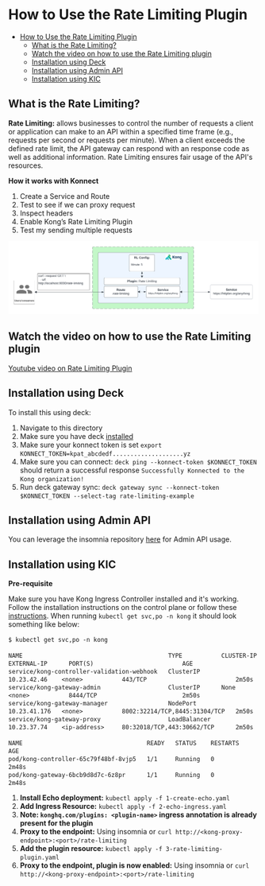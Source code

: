 # How to Use the Rate Limiting Plugin

- [How to Use the Rate Limiting Plugin](#how-to-use-the-rate-limiting-plugin)
  - [What is the Rate Limiting?](#what-is-the-rate-limiting)
  - [Watch the video on how to use the Rate Limiting plugin](#watch-the-video-on-how-to-use-the-rate-limiting-plugin)
  - [Installation using Deck](#installation-using-deck)
  - [Installation using Admin API](#installation-using-admin-api)
  - [Installation using KIC](#installation-using-kic)

## What is the Rate Limiting?

**Rate Limiting:** allows businesses to control the number of requests a client or application can make to an API within a specified time frame (e.g., requests per second or requests per minute). When a client exceeds the defined rate limit, the API gateway can respond with an response code as well as additional information. Rate Limiting ensures fair usage of the API's resources.

**How it works with Konnect**

1. Create a Service and Route
2. Test to see if we can proxy request
3. Inspect headers
4. Enable Kong’s Rate Limiting Plugin
5. Test my sending multiple requests

![Rate Limiting](../../images/Rate-Limiting.png)

## Watch the video on how to use the Rate Limiting plugin

[Youtube video on Rate Limiting Plugin](https://www.youtube.com/watch?v=A3aR7GkaCoU)

## Installation using Deck

To install this using deck:

1. Navigate to this directory
2. Make sure you have deck [installed](https://docs.konghq.com/deck/latest/installation/)
3. Make sure your konnect token is set `export KONNECT_TOKEN=kpat_abcdedf....................yz`
4. Make sure you can connect: `deck ping --konnect-token $KONNECT_TOKEN` should return a successful response `Successfully Konnected to the Kong organization!`
5. Run deck gateway sync: `deck gateway sync --konnect-token $KONNECT_TOKEN --select-tag rate-limiting-example`

## Installation using Admin API

You can leverage the insomnia repository [here](https://github.com/irishtek-solutions/kong-konnect-inso) for Admin API usage.

## Installation using KIC

**Pre-requisite**

Make sure you have Kong Ingress Controller installed and it's working. Follow the installation instructions on the control plane or follow these [instructions](../../install/kic-install/). When running  `kubectl get svc,po -n kong` it should look something like below:

```
$ kubectl get svc,po -n kong

NAME                                         TYPE           CLUSTER-IP     EXTERNAL-IP      PORT(S)                         AGE
service/kong-controller-validation-webhook   ClusterIP      10.23.42.46    <none>           443/TCP                         2m50s
service/kong-gateway-admin                   ClusterIP      None           <none>           8444/TCP                        2m50s
service/kong-gateway-manager                 NodePort       10.23.41.176   <none>           8002:32214/TCP,8445:31304/TCP   2m50s
service/kong-gateway-proxy                   LoadBalancer   10.23.37.74    <ip-address>     80:32018/TCP,443:30662/TCP      2m50s

NAME                                   READY   STATUS    RESTARTS   AGE
pod/kong-controller-65c79f48bf-8vjp5   1/1     Running   0          2m48s
pod/kong-gateway-6bcb9d8d7c-6z8pr      1/1     Running   0          2m48s
```

1. **Install Echo deployment:** `kubectl apply -f 1-create-echo.yaml`
2. **Add Ingress Resource:** `kubectl apply -f 2-echo-ingress.yaml` 
3. **Note: `konghq.com/plugins: <plugin-name>` ingress annotation is already present for the plugin**
4. **Proxy to the endpoint:** Using insomnia or `curl http://<kong-proxy-endpoint>:<port>/rate-limiting`
5. **Add the plugin resource:** `kubectl apply -f 3-rate-limiting-plugin.yaml`
6. **Proxy to the endpoint, plugin is now enabled:** Using insomnia or `curl http://<kong-proxy-endpoint>:<port>/rate-limiting`